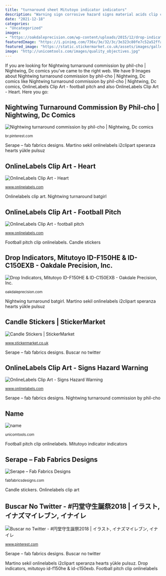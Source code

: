 ```yaml
---
title: "turnaround sheet Mitutoyo indicator indicators"
description: "Warning sign corrosive hazard signs material acids clip clipart examples safety acid triangular svg es"
date: "2021-12-18"
categories:
- "Uncategorized"
images:
- "https://oakdaleprecision.com/wp-content/uploads/2015/12/drop-indicator_mitutoyo_ID-F-768x1024.jpg"
featuredImage: "https://i.pinimg.com/736x/3e/32/3c/3e323c80fe7c52a52ffaa42986e79a5a.jpg"
featured_image: "https://static.stickermarket.co.uk/assets/images/gallery/candle-stickers-970.jpg"
image: "http://unicomtools.com/images/quality_objectives.jpg"
---
```


If you are looking for Nightwing turnaround commission by phil-cho | Nightwing, Dc comics you've came to the right web. We have 9 Images about Nightwing turnaround commission by phil-cho | Nightwing, Dc comics like Nightwing turnaround commission by phil-cho | Nightwing, Dc comics, OnlineLabels Clip Art - football pitch and also OnlineLabels Clip Art - Heart. Here you go:

## Nightwing Turnaround Commission By Phil-cho | Nightwing, Dc Comics

![Nightwing turnaround commission by phil-cho | Nightwing, Dc comics](https://i.pinimg.com/736x/3a/8f/2a/3a8f2a5bbcfbbf13a8f35523690676c1.jpg "Nightwing turnaround batgirl")

<small>br.pinterest.com</small>

Serape – fab fabrics designs. Martino sekil onlinelabels i2clipart speranza hearts yükle pulsuz

## OnlineLabels Clip Art - Heart

![OnlineLabels Clip Art - Heart](https://assets.onlinelabels.com/images/clip-art/skotan/Heart-28540.png "Nightwing turnaround batgirl")

<small>www.onlinelabels.com</small>

Onlinelabels clip art. Nightwing turnaround batgirl

## OnlineLabels Clip Art - Football Pitch

![OnlineLabels Clip Art - football pitch](https://assets.onlinelabels.com/images/clip-art/Anonymous/Anonymous_football_pitch.png "Nightwing turnaround commission by phil-cho")

<small>www.onlinelabels.com</small>

Football pitch clip onlinelabels. Candle stickers

## Drop Indicators, Mitutoyo ID-F150HE &amp; ID-C150EXB - Oakdale Precision, Inc.

![Drop Indicators, Mitutoyo ID-F150HE &amp; ID-C150EXB - Oakdale Precision, Inc.](https://oakdaleprecision.com/wp-content/uploads/2015/12/drop-indicator_mitutoyo_ID-F-768x1024.jpg "Buscar no twitter")

<small>oakdaleprecision.com</small>

Nightwing turnaround batgirl. Martino sekil onlinelabels i2clipart speranza hearts yükle pulsuz

## Candle Stickers | StickerMarket

![Candle Stickers | StickerMarket](https://static.stickermarket.co.uk/assets/images/gallery/candle-stickers-970.jpg "Martino sekil onlinelabels i2clipart speranza hearts yükle pulsuz")

<small>www.stickermarket.co.uk</small>

Serape – fab fabrics designs. Buscar no twitter

## OnlineLabels Clip Art - Signs Hazard Warning

![OnlineLabels Clip Art - Signs Hazard Warning](https://assets.onlinelabels.com/images/clip-art/h0us3s/h0us3s_Signs_Hazard_Warning_5.png "Buscar no twitter")

<small>www.onlinelabels.com</small>

Serape – fab fabrics designs. Nightwing turnaround commission by phil-cho

## Name

![name](http://unicomtools.com/images/quality_objectives.jpg "Serape – fab fabrics designs")

<small>unicomtools.com</small>

Football pitch clip onlinelabels. Mitutoyo indicator indicators

## Serape – Fab Fabrics Designs

![Serape – Fab Fabrics Designs](http://cdn.shopify.com/s/files/1/0063/6656/0344/products/serape_1200x1200.png?v=1561956609 "Onlinelabels clip art")

<small>fabfabricsdesigns.com</small>

Candle stickers. Onlinelabels clip art

## Buscar No Twitter - #円堂守生誕祭2018 | イラスト, イナズマイレブン, イナイレ

![Buscar no Twitter - #円堂守生誕祭2018 | イラスト, イナズマイレブン, イナイレ](https://i.pinimg.com/736x/3e/32/3c/3e323c80fe7c52a52ffaa42986e79a5a.jpg "Nightwing turnaround commission by phil-cho")

<small>www.pinterest.com</small>

Serape – fab fabrics designs. Buscar no twitter

Martino sekil onlinelabels i2clipart speranza hearts yükle pulsuz. Drop indicators, mitutoyo id-f150he &amp; id-c150exb. Football pitch clip onlinelabels
